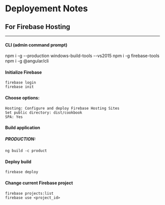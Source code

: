 # Deployement Notes
## For Firebase Hosting
---

#### CLI (admin command prompt)
npm i -g --production windows-build-tools --vs2015
npm i -g firebase-tools
npm i -g @angular/cli

#### Initialize Firebase
```
firebase login
firebase init
```

#### Choose options:
```
Hosting: Configure and deploy Firebase Hosting Sites
Set public directory: dist/cookbook
SPA: Yes
```

#### Build application

##### PRODUCTION: 
```
ng build -c product
```

#### Deploy build
```
firebase deploy
```

#### Change current Firebase project
```
firebase projects:list
firebase use <project_id>
```
